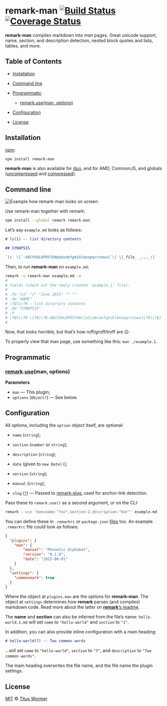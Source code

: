 # remark-man [![Build Status](https://img.shields.io/travis/wooorm/remark-man.svg)](https://travis-ci.org/wooorm/remark-man) [![Coverage Status](https://img.shields.io/codecov/c/github/wooorm/remark-man.svg)](https://codecov.io/github/wooorm/remark-man)

**remark-man** compiles markdown into man pages.  Great unicode support,
name, section, and description detection, nested block quotes and lists,
tables, and more.

## Table of Contents

*   [Installation](#installation)

*   [Command line](#command-line)

*   [Programmatic](#programmatic)

    *   [remark.use(man, options)](#remarkuseman-options)

*   [Configuration](#configuration)

*   [License](#license)

## Installation

[npm](https://docs.npmjs.com/cli/install):

```bash
npm install remark-man
```

**remark-man** is also available for [duo](http://duojs.org/#getting-started),
and for AMD, CommonJS, and globals ([uncompressed](remark-man.js) and
[compressed](remark-man.min.js)).

## Command line

![Example how remark-man looks on screen](https://cdn.rawgit.com/wooorm/remark-man/master/screen-shot.png)

Use remark-man together with remark:

```bash
npm install --global remark remark-man
```

Let’s say `example.md` looks as follows:

```md
# ls(1) -- list directory contents

## SYNOPSIS

`ls` \[`-ABCFGHLOPRSTUW@abcdefghiklmnopqrstuwx1`\] \[_file_ _..._\]
```

Then, to run **remark-man** on `example.md`:

```bash
remark -u remark-man example.md -o
#
# Yields (check out the newly created `example.1` file):
#
# .TH "LS" "1" "June 2015" "" ""
# .SH "NAME"
# \fBls\fR - list directory contents
# .SH "SYNOPSIS"
# .P
# \fBls\fR \[lB]\fB-ABCFGHLOPRSTUW\[at]abcdefghiklmnopqrstuwx1\fR\[rB] \[lB]\fIfile\fR \fI...\fR\[rB]
#
```

Now, that looks horrible, but that’s how roff/groff/troff are :wink:.

To properly view that man page, use something like this: `man ./example.1`.

## Programmatic

### [remark](https://github.com/wooorm/remark#api).[use](https://github.com/wooorm/remark#remarkuseplugin-options)(man, options)

**Parameters**

*   `man` — This plugin;
*   `options` (`Object?`) — See below.

## Configuration

All options, including the `option` object itself, are optional:

*   `name` (`string`);

*   `section` (`number` or `string`);

*   `description` (`string`);

*   `date` (given to `new Date()`);

*   `version` (`string`);

*   `manual` (`string`);

*   `slug` ([`*`](https://github.com/wooorm/remark-slug#remarkuseslug-options))
    — Passed to [remark-slug](https://github.com/wooorm/remark-slug), used for
    anchor-link detection.

Pass these to `remark.use()` as a second argument, or on the CLI:

```bash
remark --use 'man=name:"foo",section:2,description:"bar"' example.md
```

You can define these in `.remarkrc` or `package.json` [files](https://github.com/wooorm/remark/blob/master/doc/remarkrc.5.md)
too. An example `.remarkrc` file could look as follows:

```json
{
  "plugins": {
    "man": {
        "manual": "Phonetic Alphabet",
        "version": "0.1.0",
        "date": "2015-06-01"
    }
  },
  "settings": {
    "commonmark": true
  }
}
```

Where the object at `plugins.man` are the options for **remark-man**.
The object at `settings` determines how **remark** parses (and compiles)
markdown code.  Read more about the latter on [**remark**’s readme](https://github.com/wooorm/remark#remarkprocessvalue-options-done).

The **name** and **section** can also be inferred from the file’s name:
`hello-world.1.md` will set `name` to `"hello-world"` and `section` to `"1"`.

In addition, you can also provide inline configuration with a main heading:

```markdown
# hello-world(7) -- Two common words
```

...will set `name` to `"hello-world"`, `section` to `"7"`, and `description`
to `"Two common words"`.

The main heading overwrites the file name, and the file name the plugin
settings.

## License

[MIT](LICENSE) © [Titus Wormer](http://wooorm.com)
